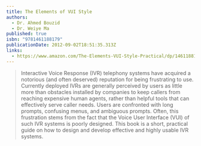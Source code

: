 ```yaml
---
title: The Elements of VUI Style
authors:
  - Dr. Ahmed Bouzid
  - Dr. Weiye Ma
published: true
isbn: "9781461188179"
publicationDate: 2012-09-02T18:51:35.313Z
links:
  - https://www.amazon.com/The-Elements-VUI-Style-Practical/dp/1461188172
---
```

> Interactive Voice Response (IVR) telephony systems have acquired a notorious (and often deserved) reputation for being frustrating to use. Currently deployed IVRs are generally perceived by users as little more than obstacles installed by companies to keep callers from reaching expensive human agents, rather than helpful tools that can effectively serve caller needs. Users are confronted with long prompts, confusing menus, and ambiguous prompts. Often, this frustration stems from the fact that the Voice User Interface (VUI) of such IVR systems is poorly designed. This book is a short, practical guide on how to design and develop effective and highly usable IVR systems.
